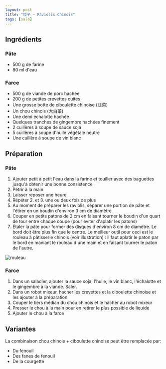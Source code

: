 ```yaml
---
layout: post
title: "饺子 – Raviolis Chinois"
tags: [salé]
---
```

## Ingrédients
### Pâte
* 500 g de farine
* 80 ml d'eau

### Farce
* 500 g de viande de porc hachée
* 200 g de petites crevettes cuites
* Une grosse botte de ciboulette chinoise (韭菜)
* Un chou chinois (大白菜)
* Une demi échalotte hachée
* Quelques tranches de gingembre hachées finement
* 2 cuillères à soupe de sauce soja
* 5 cuillères à soupe d'huile végétale neutre
* Une cuillère à soupe de vin blanc

## Préparation
### Pâte
1. Ajouter petit à petit l'eau dans la farine et touiller avec des baguettes jusqu'à obtenir une bonne consistence
2. Pétrir à la main
3. Laisser reposer une heure
4. Répéter 2. et 3. une ou deux fois de plus
5. Au moment de préparer les raviolis, séparer une portion de pâte et l'étirer en un boudin d'environ 3 cm de diamètre
6. Couper en petits patons de 2 cm en faisant tourner le boudin d'un quart de tour entre chaque coupe (pour éviter d'aplatir les patons)
7. Étaler la pâte pour former des disques d'environ 8 cm de diamètre. Le bord doit être plus fin que le centre. Le meilleur outil pour ceci est le rouleau à pâtisserie chinois (voir illustration) : il faut aplatir le paton par le bord en maniant le rouleau d'une main et en faisant tourner le paton de l'autre.

![rouleau]({{site.baseurl}}/assets/rouleau.jpeg)

### Farce
1. Dans un saladier, ajouter la sauce soja, l'huile, le vin blanc, l'échalotte et le gingembre à la viande. Saler.
2. Dans un robot mixeur, hacher les crevettes et la ciboulette chinoise et les ajouter à la préparation
3. Couper le tiers médian du chou chinois et le hacher au robot mixeur
4. Presser le chou à la main pour en retirer le plus possible de liquide
5. Ajouter le chou à la farce

## Variantes
La combinaison chou chinois + ciboulette chinoise peut être remplacée par:
- Du fenouil
- Des fanes de fenouil
- De la courgette
